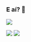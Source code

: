 ### E aí? 👋

<!--
**barbisliboni/barbisliboni** is a ✨ _special_ ✨ repository because its `README.md` (this file) appears on your GitHub profile.-->

<a href="https://github.com/anuraghazra/github-readme-stats">
      <!-- Change the `github-readme-stats.anuraghazra1.vercel.app` to `github-readme-stats.vercel.app`  -->
      <img align="center" src="https://github-readme-stats.anuraghazra1.vercel.app/api/top-langs/?username=barbisliboni&layout=compact&theme=midnight-purple" />
</a>
<br>

 <a href = "https://www.linkedin.com/in/b%C3%A1rbara-liboni-guerra-9663451b6"><img src="https://img.icons8.com/fluent/48/000000/linkedin.png"></a>
 <a href = "https://www.facebook.com/barbara.liboni.5"><img src="https://img.icons8.com/color/48/000000/facebook.png"/></a>
 
 
 




